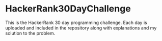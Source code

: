 # HackerRank30DayChallenge

This is the HackerRank 30 day programming challenge. Each day is uploaded and included in the repository along with explanations and my solution to the problem.
